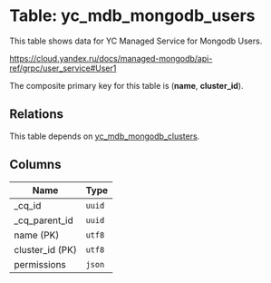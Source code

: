 # Table: yc_mdb_mongodb_users

This table shows data for YC Managed Service for Mongodb Users.

https://cloud.yandex.ru/docs/managed-mongodb/api-ref/grpc/user_service#User1

The composite primary key for this table is (**name**, **cluster_id**).

## Relations

This table depends on [yc_mdb_mongodb_clusters](yc_mdb_mongodb_clusters.md).

## Columns

| Name          | Type          |
| ------------- | ------------- |
|_cq_id|`uuid`|
|_cq_parent_id|`uuid`|
|name (PK)|`utf8`|
|cluster_id (PK)|`utf8`|
|permissions|`json`|